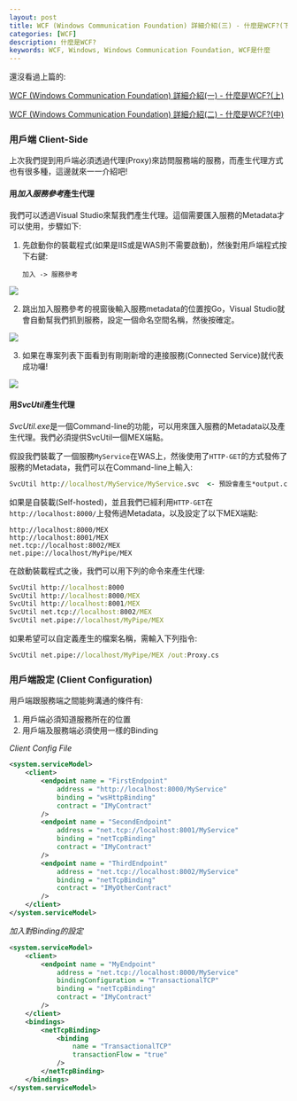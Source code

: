 ```yaml
---
layout: post
title: WCF (Windows Communication Foundation) 詳細介紹(三) - 什麼是WCF?(下)
categories: [WCF]
description: 什麼是WCF?
keywords: WCF, Windows, Windows Communication Foundation, WCF是什麼
---
```


還沒看過上篇的: 

[WCF (Windows Communication Foundation) 詳細介紹(一) - 什麼是WCF?(上)](https://ryanchen34057.github.io/2019/09/29/wcfIntro1/)

[WCF (Windows Communication Foundation) 詳細介紹(二) - 什麼是WCF?(中)](https://ryanchen34057.github.io/2019/09/29/wcfIntro2/)

### 用戶端 Client-Side
上次我們提到用戶端必須透過代理(Proxy)來訪問服務端的服務，而產生代理方式也有很多種，這邊就來一一介紹吧!

#### 用*加入服務參考*產生代理

我們可以透過Visual Studio來幫我們產生代理。這個需要匯入服務的Metadata才可以使用，步驟如下:

1. 先啟動你的裝載程式(如果是IIS或是WAS則不需要啟動)，然後對用戶端程式按下右鍵: 
   
   `加入 -> 服務參考`

![](https://i.imgur.com/X6iBR0z.png)

2. 跳出加入服務參考的視窗後輸入服務metadata的位置按Go，Visual Studio就會自動幫我們抓到服務，設定一個命名空間名稱，然後按確定。
   
![](https://i.imgur.com/pHBFA04.png)

3. 如果在專案列表下面看到有剛剛新增的連接服務(Connected Service)就代表成功囉!
   
![](https://i.imgur.com/OAc9lej.png)

#### 用*SvcUtil*產生代理
*SvcUtil.exe*是一個Command-line的功能，可以用來匯入服務的Metadata以及產生代理。我們必須提供SvcUtil一個MEX端點。

假設我們裝載了一個服務`MyService`在WAS上，然後使用了`HTTP-GET`的方式發佈了服務的Metadata，我們可以在Command-line上輸入: 

```cmd
SvcUtil http://localhost/MyService/MyService.svc  <- 預設會產生*output.cs*的檔案
```

如果是自裝載(Self-hosted)，並且我們已經利用`HTTP-GET`在`http://localhost:8000/`上發佈過Metadata，以及設定了以下MEX端點:
```
http://localhost:8000/MEX
http://localhost:8001/MEX
net.tcp://localhost:8002/MEX
net.pipe://localhost/MyPipe/MEX
```

在啟動裝載程式之後，我們可以用下列的命令來產生代理:
```cmd
SvcUtil http://localhost:8000 
SvcUtil http://localhost:8000/MEX 
SvcUtil http://localhost:8001/MEX 
SvcUtil net.tcp://localhost:8002/MEX
SvcUtil net.pipe://localhost/MyPipe/MEX
```

如果希望可以自定義產生的檔案名稱，需輸入下列指令:
```cmd
SvcUtil net.pipe://localhost/MyPipe/MEX /out:Proxy.cs
```

### 用戶端設定 (Client Configuration)
用戶端跟服務端之間能夠溝通的條件有: 
1. 用戶端必須知道服務所在的位置
2. 用戶端及服務端必須使用一樣的Binding

*Client Config File*
```xml
<system.serviceModel>
    <client>
        <endpoint name = "FirstEndpoint"
            address = "http://localhost:8000/MyService"
            binding = "wsHttpBinding"
            contract = "IMyContract"
        />
        <endpoint name = "SecondEndpoint"
            address = "net.tcp://localhost:8001/MyService"
            binding = "netTcpBinding"
            contract = "IMyContract"
        />
        <endpoint name = "ThirdEndpoint"
            address = "net.tcp://localhost:8002/MyService"
            binding = "netTcpBinding"
            contract = "IMyOtherContract"
        />
    </client>
</system.serviceModel>
```

*加入對Binding的設定*
```xml
<system.serviceModel>
    <client>
        <endpoint name = "MyEndpoint"
            address = "net.tcp://localhost:8000/MyService"
            bindingConfiguration = "TransactionalTCP"
            binding = "netTcpBinding"
            contract = "IMyContract"
        />
    </client>
    <bindings>
        <netTcpBinding>
            <binding 
                name = "TransactionalTCP"
                transactionFlow = "true"
            />
        </netTcpBinding>
    </bindings>
</system.serviceModel>
```